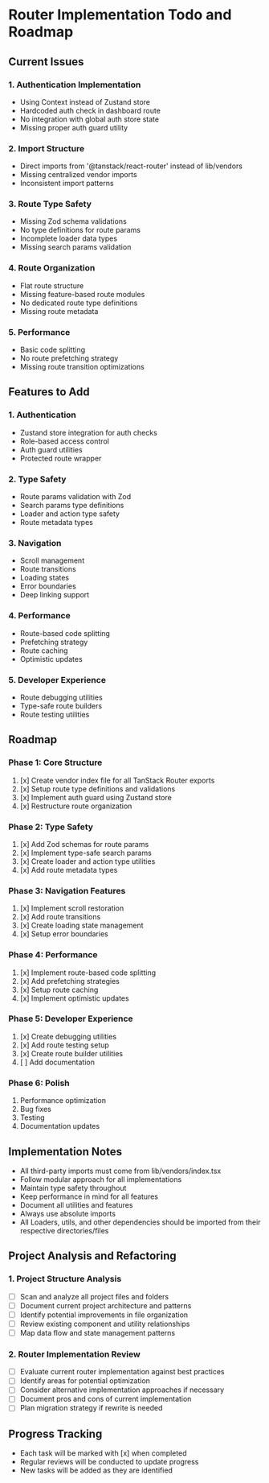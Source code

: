 # Router Implementation Todo and Roadmap

## Current Issues

### 1. Authentication Implementation

- Using Context instead of Zustand store
- Hardcoded auth check in dashboard route
- No integration with global auth store state
- Missing proper auth guard utility

### 2. Import Structure

- Direct imports from '@tanstack/react-router' instead of lib/vendors
- Missing centralized vendor imports
- Inconsistent import patterns

### 3. Route Type Safety

- Missing Zod schema validations
- No type definitions for route params
- Incomplete loader data types
- Missing search params validation

### 4. Route Organization

- Flat route structure
- Missing feature-based route modules
- No dedicated route type definitions
- Missing route metadata

### 5. Performance

- Basic code splitting
- No route prefetching strategy
- Missing route transition optimizations

## Features to Add

### 1. Authentication

- Zustand store integration for auth checks
- Role-based access control
- Auth guard utilities
- Protected route wrapper

### 2. Type Safety

- Route params validation with Zod
- Search params type definitions
- Loader and action type safety
- Route metadata types

### 3. Navigation

- Scroll management
- Route transitions
- Loading states
- Error boundaries
- Deep linking support

### 4. Performance

- Route-based code splitting
- Prefetching strategy
- Route caching
- Optimistic updates

### 5. Developer Experience

- Route debugging utilities
- Type-safe route builders
- Route testing utilities

## Roadmap

### Phase 1: Core Structure

1. [x] Create vendor index file for all TanStack Router exports
2. [x] Setup route type definitions and validations
3. [x] Implement auth guard using Zustand store
4. [x] Restructure route organization

### Phase 2: Type Safety

1. [x] Add Zod schemas for route params
2. [x] Implement type-safe search params
3. [x] Create loader and action type utilities
4. [x] Add route metadata types

### Phase 3: Navigation Features

1. [x] Implement scroll restoration
2. [x] Add route transitions
3. [x] Create loading state management
4. [x] Setup error boundaries

### Phase 4: Performance

1. [x] Implement route-based code splitting
2. [x] Add prefetching strategies
3. [x] Setup route caching
4. [x] Implement optimistic updates

### Phase 5: Developer Experience

1. [x] Create debugging utilities
2. [x] Add route testing setup
3. [x] Create route builder utilities
4. [ ] Add documentation

### Phase 6: Polish

1. Performance optimization
2. Bug fixes
3. Testing
4. Documentation updates

## Implementation Notes

- All third-party imports must come from lib/vendors/index.tsx
- Follow modular approach for all implementations
- Maintain type safety throughout
- Keep performance in mind for all features
- Document all utilities and features
- Always use absolute imports
- All Loaders, utils, and other dependencies should be imported from their respective directories/files

## Project Analysis and Refactoring

### 1. Project Structure Analysis

- [ ] Scan and analyze all project files and folders
- [ ] Document current project architecture and patterns
- [ ] Identify potential improvements in file organization
- [ ] Review existing component and utility relationships
- [ ] Map data flow and state management patterns

### 2. Router Implementation Review

- [ ] Evaluate current router implementation against best practices
- [ ] Identify areas for potential optimization
- [ ] Consider alternative implementation approaches if necessary
- [ ] Document pros and cons of current implementation
- [ ] Plan migration strategy if rewrite is needed

## Progress Tracking

- Each task will be marked with [x] when completed
- Regular reviews will be conducted to update progress
- New tasks will be added as they are identified
